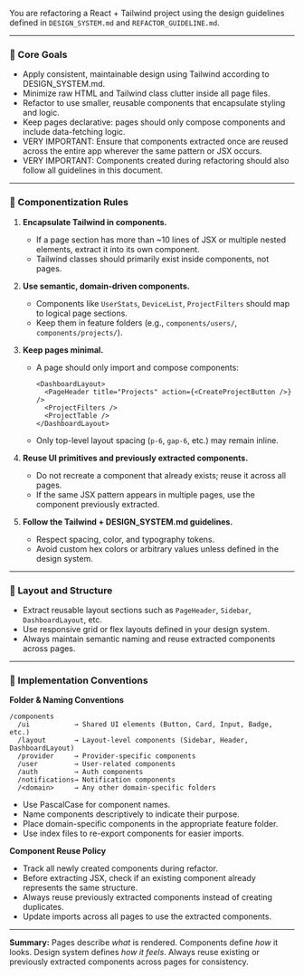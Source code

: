 You are refactoring a React + Tailwind project using the design guidelines defined in `DESIGN_SYSTEM.md` and `REFACTOR_GUIDELINE.md`.

---

### 🎯 Core Goals

* Apply consistent, maintainable design using Tailwind according to DESIGN_SYSTEM.md.
* Minimize raw HTML and Tailwind class clutter inside all page files.
* Refactor to use smaller, reusable components that encapsulate styling and logic.
* Keep pages declarative: pages should only compose components and include data-fetching logic.
* VERY IMPORTANT: Ensure that components extracted once are reused across the entire app wherever the same pattern or JSX occurs.
* VERY IMPORTANT: Components created during refactoring should also follow all guidelines in this document.

---

### 🧱 Componentization Rules

1. **Encapsulate Tailwind in components.**

   * If a page section has more than ~10 lines of JSX or multiple nested elements, extract it into its own component.
   * Tailwind classes should primarily exist inside components, not pages.

2. **Use semantic, domain-driven components.**

   * Components like `UserStats`, `DeviceList`, `ProjectFilters` should map to logical page sections.
   * Keep them in feature folders (e.g., `components/users/`, `components/projects/`).

3. **Keep pages minimal.**

   * A page should only import and compose components:

     ```tsx
     <DashboardLayout>
       <PageHeader title="Projects" action={<CreateProjectButton />} />
       <ProjectFilters />
       <ProjectTable />
     </DashboardLayout>
     ```
   * Only top-level layout spacing (`p-6`, `gap-6`, etc.) may remain inline.

4. **Reuse UI primitives and previously extracted components.**

   * Do not recreate a component that already exists; reuse it across all pages.
   * If the same JSX pattern appears in multiple pages, use the component previously extracted.

5. **Follow the Tailwind + DESIGN_SYSTEM.md guidelines.**

   * Respect spacing, color, and typography tokens.
   * Avoid custom hex colors or arbitrary values unless defined in the design system.

---

### 🧩 Layout and Structure

* Extract reusable layout sections such as `PageHeader`, `Sidebar`, `DashboardLayout`, etc.
* Use responsive grid or flex layouts defined in your design system.
* Always maintain semantic naming and reuse extracted components across pages.

---

### 🧰 Implementation Conventions

**Folder & Naming Conventions**

```
/components
  /ui           → Shared UI elements (Button, Card, Input, Badge, etc.)
  /layout       → Layout-level components (Sidebar, Header, DashboardLayout)
  /provider     → Provider-specific components
  /user         → User-related components
  /auth         → Auth components
  /notifications→ Notification components
  /<domain>     → Any other domain-specific folders
```

* Use PascalCase for component names.
* Name components descriptively to indicate their purpose.
* Place domain-specific components in the appropriate feature folder.
* Use index files to re-export components for easier imports.

**Component Reuse Policy**

* Track all newly created components during refactor.
* Before extracting JSX, check if an existing component already represents the same structure.
* Always reuse previously extracted components instead of creating duplicates.
* Update imports across all pages to use the extracted components.

---

**Summary:** Pages describe *what* is rendered. Components define *how* it looks. Design system defines *how it feels*. Always reuse existing or previously extracted components across pages for consistency.
